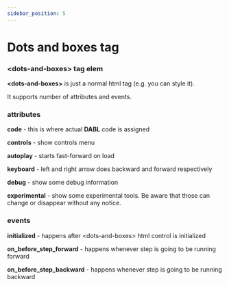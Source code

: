 ```yaml
---
sidebar_position: 5
---
```


#  Dots and boxes tag

### \<dots-and-boxes\> tag elem
**\<dots-and-boxes\>** is just a normal html tag (e.g. you can style it).

It supports number of attributes and events.

### attributes

**code** - this is where actual **DABL** code is assigned

**controls**  - show controls menu

**autoplay** - starts fast-forward on load

**keyboard** - left and right arrow does backward and forward respectively

**debug**  - show some debug information

**experimental**  - show some experimental tools. Be aware that those can change or disappear without any notice.

### events

**initialized** - happens after \<dots-and-boxes\> html control is initialized

**on_before_step_forward** - happens whenever step is going to be running forward

**on_before_step_backward** - happens whenever step is going to be running backward
